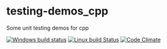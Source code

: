 # testing-demos_cpp
Some unit testing demos for cpp

[![Windows build status](https://ci.appveyor.com/api/projects/status/let67ors5bfe9xgf/branch/master?svg=true)](https://ci.appveyor.com/project/AndreasAugustin/testing-demos-cpp/branch/master)
[![Linux build Status](https://travis-ci.org/AndreasAugustin/testing-demos_cpp.svg?branch=master)](https://travis-ci.org/AndreasAugustin/testing-demos_cpp)
[![Code Climate](https://codeclimate.com/github/AndreasAugustin/testing-demos_cpp/badges/gpa.svg)](https://codeclimate.com/github/AndreasAugustin/testing-demos_cpp)

